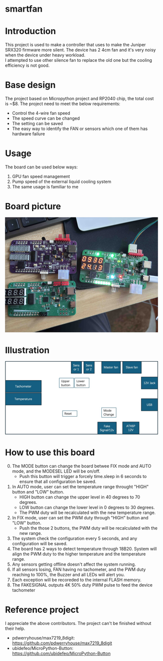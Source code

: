 # smartfan

# Introduction
This project is used to make a controller that uses to make the Juniper SRX320 firmware more silent. The device has 2 4cm fan and it's very noisy when the device under heavy workload.</br>
I attempted to use other silence fan to replace the old one but the cooling efficiency is not good.

# Base design
The project based on Micropython project and RP2040 chip, the total cost is ~$8. The project need to meet the below requirements:

- Control the 4-wire fan speed
- The speed curve can be changed
- The setting can be saved
- The easy way to identify the FAN or sensors which one of them has hardware failure

# Usage
The board can be used below ways:
1. GPU fan speed management
2. Pump speed of the external liquid cooling system
3. The same usage is familiar to me

# Board picture
![Board](Media/IMG_1095.jpg)

# Illustration

![Block](Media/functions.jpg)

# How to use this board
0. The MODE button can change the board betwee FIX mode and AUTO mode, and the MODESEL LED will be on/off.
    - Push this button will trigger a forcely time.sleep in 6 seconds to ensure that all configuration be saved.
1. In AUTO mode, user can set the temperature range throught "HIGH" button and "LOW" button.
    - HIGH button can change the upper level in 40 degrees to 70 degrees.
    - LOW button can change the lower level in 0 degrees to 30 degrees.
    - The PWM duty will be recalculated with the new temperature range.
2. In FIX mode, user can set the PWM duty through  "HIGH" button and "LOW" button.
    - Push the those 2 buttons, the PWM duty will be recalculated with the new range.
3. The system check the configuration every 5 seconds, and any configuration will be saved.
4. The board has 2 ways to detect temperature through 18B20. System will align the PWM duty to the higher temperature and the temperature range.
5. Any sensors getting offline doesn't affect the system running.
6. If all sensors losing, FAN having no tachometer, and the PWM duty reaching to 100%, the Buzzer and all LEDs will alert you.
7. Each exception will be recoreded to the internal FLASH memory.
8. The FAKESIGNAL outputs 4K 50% duty PWM pulse to feed the device tachometer

# Reference project
I appreciate the above contributors. The project can't be finished without their help.
- pdwerryhouse/max7219_8digit: https://github.com/pdwerryhouse/max7219_8digit
- ubidefeo/MicroPython-Button: https://github.com/ubidefeo/MicroPython-Button
